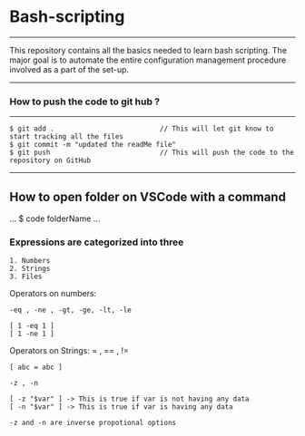 # Bash-scripting

***
This repository contains all the basics needed to learn bash scripting. The major goal is to automate the entire configuration management procedure involved as a part of the set-up.
***

### How to push the code to git hub ?

***
    $ git add .                          // This will let git know to start tracking all the files
    $ git commit -m "updated the readMe file"
    $ git push                           // This will push the code to the repository on GitHub
***

## How to open folder on VSCode with a command

...
    $ code folderName
...


### Expressions are categorized into three

    1. Numbers
    2. Strings
    3. Files

Operators on numbers:

    -eq , -ne , -gt, -ge, -lt, -le

    [ 1 -eq 1 ]
    [ 1 -ne 1 ]

Operators on Strings:
    = , == , !=

    [ abc = abc ]

    -z , -n

    [ -z "$var" ] -> This is true if var is not having any data
    [ -n "$var" ] -> This is true if var is having any data

    -z and -n are inverse propotional options